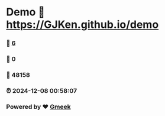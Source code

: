 # Demo :link: https://GJKen.github.io/demo 
### :page_facing_up: [6](https://GJKen.github.io/demo/tag.html) 
### :speech_balloon: 0 
### :hibiscus: 48158 
### :alarm_clock: 2024-12-08 00:58:07 
### Powered by :heart: [Gmeek](https://github.com/Meekdai/Gmeek)
